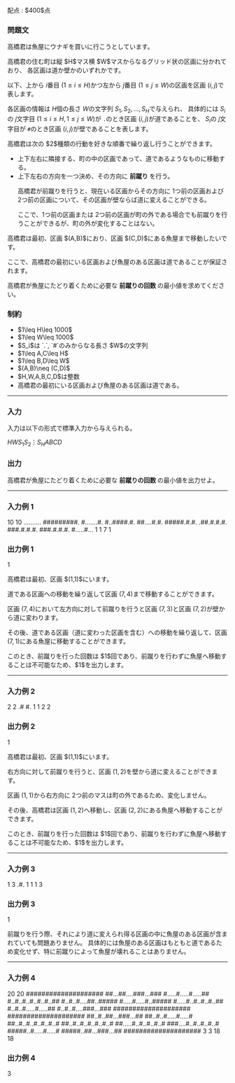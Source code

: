 
<div>

<span>

<span>

<p>
配点 : $400$点
</p>

<div>

<section>

### **問題文**

<p>
高橋君は魚屋にウナギを買いに行こうとしています。
</p>

<p>
高橋君の住む町は縦 $H$マス横 $W$マスからなるグリッド状の区画に分かれており、
各区画は道か壁かのいずれかです。

以下、上から $i$番目 $(1\leq i \leq H)$かつ左から $j$番目 $(1\leq j\leq W)$の区画を区画 $(i,j)$で表します。

各区画の情報は $H$個の長さ $W$の文字列 $S_1,S_2,\ldots,S_H$で与えられ、
具体的には  $S_i$の $j$文字目 $(1\leq i \leq H,1\leq j\leq W)$が `.`のとき区画 $(i,j)$が道であることを、
$S_i$の $j$文字目が `#`のとき区画 $(i,j)$が壁であることを表します。
</p>

<p>
高橋君は次の $2$種類の行動を好きな順番で繰り返し行うことができます。
</p>

<ul>

<li>
上下左右に隣接する、町の中の区画であって、道であるようなものに移動する。
</li>

<li>
上下左右の方向を一つ決め、その方向に
<strong>
前蹴り
</strong>
を行う。

高橋君が前蹴りを行うと、現在いる区画からその方向に $1$つ前の区画および $2$つ前の区画について、その区画が壁ならば道に変えることができる。

ここで、$1$つ前の区画または $2$つ前の区画が町の外である場合でも前蹴りを行うことができるが、町の外が変化することはない。
</li>

</ul>

<p>
高橋君は最初、区画 $(A,B)$におり、区画 $(C,D)$にある魚屋まで移動したいです。

ここで、高橋君の最初にいる区画および魚屋のある区画は道であることが保証されます。

高橋君が魚屋にたどり着くために必要な 
<strong>
前蹴りの回数
</strong>
の最小値を求めてください。
</p>

</section>

</div>

<div>

<section>

### **制約**

<ul>

<li>
$1\leq H\leq 1000$
</li>

<li>
$1\leq W\leq 1000$
</li>

<li>
$S_i$は `.`, `#`のみからなる長さ $W$の文字列
</li>

<li>
$1\leq A,C\leq H$
</li>

<li>
$1\leq B,D\leq W$
</li>

<li>
$(A,B)\neq (C,D)$
</li>

<li>
$H,W,A,B,C,D$は整数
</li>

<li>
高橋君の最初にいる区画および魚屋のある区画は道である。
</li>

</ul>

</section>

</div>

---

<div>

<div>

<section>

### **入力**

<p>
入力は以下の形式で標準入力から与えられる。
</p>

<div>

$H$$W$$S_1$$S_2$$\vdots$$S_H$$A$$B$$C$$D$
</div>

</section>

</div>

<div>

<section>

### **出力**

<p>
高橋君が魚屋にたどり着くために必要な 
<strong>
前蹴りの回数
</strong>
の最小値を出力せよ。
</p>

</section>

</div>

</div>

---

<div>

<section>

### **入力例 1**

<div>

10 10
..........
#########.
#.......#.
#..####.#.
##....#.#.
#####.#.#.
.##.#.#.#.
###.#.#.#.
###.#.#.#.
#.....#...
1 1 7 1

</div>

</section>

</div>

<div>

<section>

### **出力例 1**

<div>

1

</div>

<p>
高橋君は最初、区画 $(1,1)$にいます。

道である区画への移動を繰り返して区画 $(7,4)$まで移動することができます。

区画 $(7,4)$において左方向に対して前蹴りを行うと区画 $(7,3)$と区画 $(7,2)$が壁から道に変わります。

その後、道である区画（道に変わった区画を含む）への移動を繰り返して、区画 $(7,1)$にある魚屋に移動することができます。
</p>

<p>
このとき、前蹴りを行った回数は $1$回であり、前蹴りを行わずに魚屋へ移動することは不可能なため、$1$を出力します。
</p>

</section>

</div>

---

<div>

<section>

### **入力例 2**

<div>

2 2
.#
#.
1 1 2 2

</div>

</section>

</div>

<div>

<section>

### **出力例 2**

<div>

1

</div>

<p>
高橋君は最初、区画 $(1,1)$にいます。

右方向に対して前蹴りを行うと、区画 $(1,2)$を壁から道に変えることができます。

区画 $(1,1)$から右方向に $2$つ前のマスは町の外であるため、変化しません。

その後、高橋君は区画 $(1,2)$へ移動し、区画 $(2,2)$にある魚屋へ移動することができます。
</p>

<p>
このとき、前蹴りを行った回数は $1$回であり、前蹴りを行わずに魚屋へ移動することは不可能なため、$1$を出力します。
</p>

</section>

</div>

---

<div>

<section>

### **入力例 3**

<div>

1 3
.#.
1 1 1 3

</div>

</section>

</div>

<div>

<section>

### **出力例 3**

<div>

1

</div>

<p>
前蹴りを行う際、それにより道に変えられ得る区画の中に魚屋のある区画が含まれていても問題ありません。
具体的には魚屋のある区画はもともと道であるため変化せず、特に前蹴りによって魚屋が壊れることはありません。
</p>

</section>

</div>

---

<div>

<section>

### **入力例 4**

<div>

20 20
####################
##...##....###...###
#.....#.....#.....##
#..#..#..#..#..#..##
#..#..#....##..#####
#.....#.....#..#####
#.....#..#..#..#..##
#..#..#.....#.....##
#..#..#....###...###
####################
####################
##..#..##...###...##
##..#..#.....#.....#
##..#..#..#..#..#..#
##..#..#..#..#..#..#
##.....#..#..#..#..#
###....#..#..#..#..#
#####..#.....#.....#
#####..##...###...##
####################
3 3 18 18

</div>

</section>

</div>

<div>

<section>

### **出力例 4**

<div>

3

</div>

</section>

</div>

</span>

</span>

</div>
